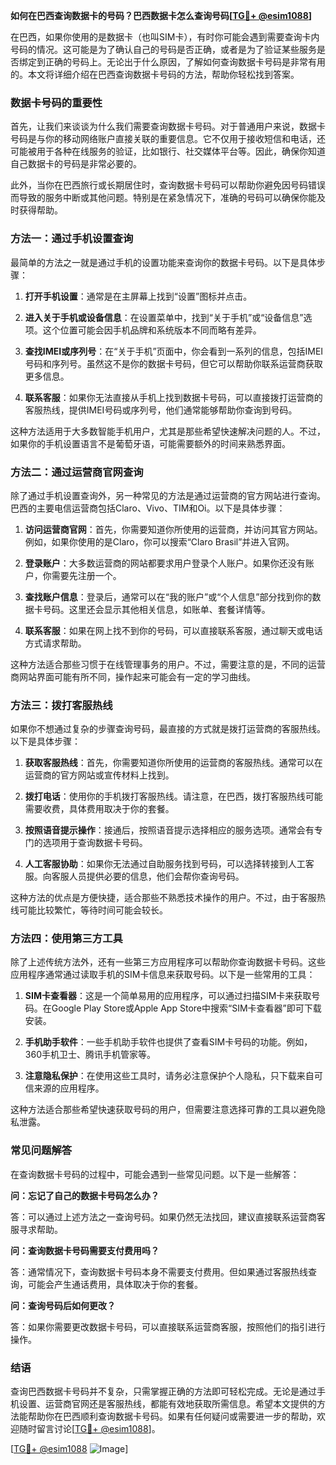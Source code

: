 **如何在巴西查询数据卡的号码？巴西数据卡怎么查询号码[[TG💪+ @esim1088](https://t.me/s/esim1088)]**

在巴西，如果你使用的是数据卡（也叫SIM卡），有时你可能会遇到需要查询卡内号码的情况。这可能是为了确认自己的号码是否正确，或者是为了验证某些服务是否绑定到正确的号码上。无论出于什么原因，了解如何查询数据卡号码是非常有用的。本文将详细介绍在巴西查询数据卡号码的方法，帮助你轻松找到答案。

### 数据卡号码的重要性

首先，让我们来谈谈为什么我们需要查询数据卡号码。对于普通用户来说，数据卡号码是与你的移动网络账户直接关联的重要信息。它不仅用于接收短信和电话，还可能被用于各种在线服务的验证，比如银行、社交媒体平台等。因此，确保你知道自己数据卡的号码是非常必要的。

此外，当你在巴西旅行或长期居住时，查询数据卡号码可以帮助你避免因号码错误而导致的服务中断或其他问题。特别是在紧急情况下，准确的号码可以确保你能及时获得帮助。

### 方法一：通过手机设置查询

最简单的方法之一就是通过手机的设置功能来查询你的数据卡号码。以下是具体步骤：

1. **打开手机设置**：通常是在主屏幕上找到“设置”图标并点击。
   
2. **进入关于手机或设备信息**：在设置菜单中，找到“关于手机”或“设备信息”选项。这个位置可能会因手机品牌和系统版本不同而略有差异。

3. **查找IMEI或序列号**：在“关于手机”页面中，你会看到一系列的信息，包括IMEI号码和序列号。虽然这不是你的数据卡号码，但它可以帮助你联系运营商获取更多信息。

4. **联系客服**：如果你无法直接从手机上找到数据卡号码，可以直接拨打运营商的客服热线，提供IMEI号码或序列号，他们通常能够帮助你查询到号码。

这种方法适用于大多数智能手机用户，尤其是那些希望快速解决问题的人。不过，如果你的手机设置语言不是葡萄牙语，可能需要额外的时间来熟悉界面。

### 方法二：通过运营商官网查询

除了通过手机设置查询外，另一种常见的方法是通过运营商的官方网站进行查询。巴西的主要电信运营商包括Claro、Vivo、TIM和Oi。以下是具体步骤：

1. **访问运营商官网**：首先，你需要知道你所使用的运营商，并访问其官方网站。例如，如果你使用的是Claro，你可以搜索“Claro Brasil”并进入官网。

2. **登录账户**：大多数运营商的网站都要求用户登录个人账户。如果你还没有账户，你需要先注册一个。

3. **查找账户信息**：登录后，通常可以在“我的账户”或“个人信息”部分找到你的数据卡号码。这里还会显示其他相关信息，如账单、套餐详情等。

4. **联系客服**：如果在网上找不到你的号码，可以直接联系客服，通过聊天或电话方式请求帮助。

这种方法适合那些习惯于在线管理事务的用户。不过，需要注意的是，不同的运营商网站界面可能有所不同，操作起来可能会有一定的学习曲线。

### 方法三：拨打客服热线

如果你不想通过复杂的步骤查询号码，最直接的方式就是拨打运营商的客服热线。以下是具体步骤：

1. **获取客服热线**：首先，你需要知道你所使用的运营商的客服热线。通常可以在运营商的官方网站或宣传材料上找到。

2. **拨打电话**：使用你的手机拨打客服热线。请注意，在巴西，拨打客服热线可能需要收费，具体费用取决于你的套餐。

3. **按照语音提示操作**：接通后，按照语音提示选择相应的服务选项。通常会有专门的选项用于查询数据卡号码。

4. **人工客服协助**：如果你无法通过自助服务找到号码，可以选择转接到人工客服。向客服人员提供必要的信息，他们会帮你查询号码。

这种方法的优点是方便快捷，适合那些不熟悉技术操作的用户。不过，由于客服热线可能比较繁忙，等待时间可能会较长。

### 方法四：使用第三方工具

除了上述传统方法外，还有一些第三方应用程序可以帮助你查询数据卡号码。这些应用程序通常通过读取手机的SIM卡信息来获取号码。以下是一些常用的工具：

1. **SIM卡查看器**：这是一个简单易用的应用程序，可以通过扫描SIM卡来获取号码。在Google Play Store或Apple App Store中搜索“SIM卡查看器”即可下载安装。

2. **手机助手软件**：一些手机助手软件也提供了查看SIM卡号码的功能。例如，360手机卫士、腾讯手机管家等。

3. **注意隐私保护**：在使用这些工具时，请务必注意保护个人隐私，只下载来自可信来源的应用程序。

这种方法适合那些希望快速获取号码的用户，但需要注意选择可靠的工具以避免隐私泄露。

### 常见问题解答

在查询数据卡号码的过程中，可能会遇到一些常见问题。以下是一些解答：

**问：忘记了自己的数据卡号码怎么办？**

答：可以通过上述方法之一查询号码。如果仍然无法找回，建议直接联系运营商客服寻求帮助。

**问：查询数据卡号码需要支付费用吗？**

答：通常情况下，查询数据卡号码本身不需要支付费用。但如果通过客服热线查询，可能会产生通话费用，具体取决于你的套餐。

**问：查询号码后如何更改？**

答：如果你需要更改数据卡号码，可以直接联系运营商客服，按照他们的指引进行操作。

### 结语

查询巴西数据卡号码并不复杂，只需掌握正确的方法即可轻松完成。无论是通过手机设置、运营商官网还是客服热线，都能有效地获取所需信息。希望本文提供的方法能帮助你在巴西顺利查询数据卡号码。如果有任何疑问或需要进一步的帮助，欢迎随时留言讨论[[TG💪+ @esim1088](https://t.me/s/esim1088)]。

[[TG💪+ @esim1088](https://t.me/s/esim1088) ![Image](https://i.postimg.cc/4NQfJmqS/Snipaste-2025-05-13-00-14-12.png)]